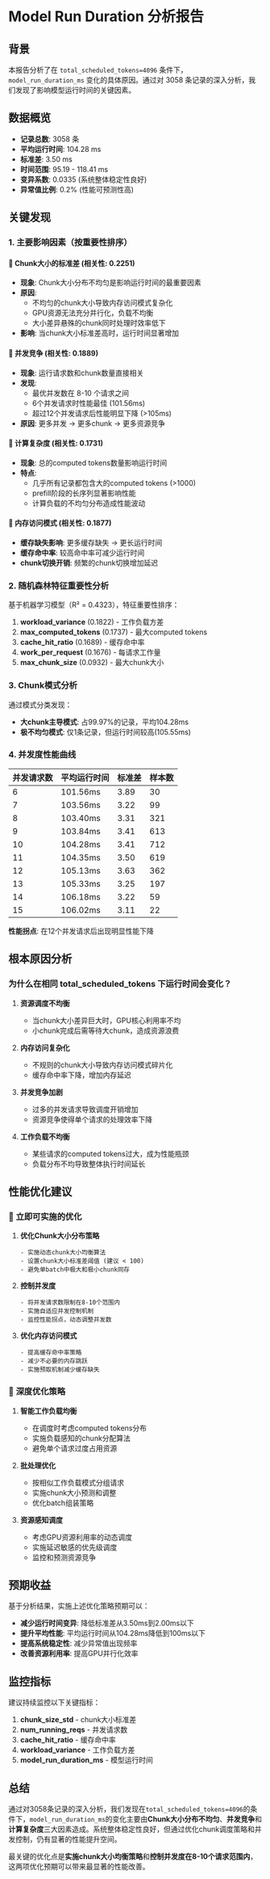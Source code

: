 # Model Run Duration 分析报告

## 背景
本报告分析了在 `total_scheduled_tokens=4096` 条件下，`model_run_duration_ms` 变化的具体原因。通过对 3058 条记录的深入分析，我们发现了影响模型运行时间的关键因素。

## 数据概览
- **记录总数**: 3058 条
- **平均运行时间**: 104.28 ms
- **标准差**: 3.50 ms
- **时间范围**: 95.19 - 118.41 ms
- **变异系数**: 0.0335 (系统整体稳定性良好)
- **异常值比例**: 0.2% (性能可预测性高)

## 关键发现

### 1. 主要影响因素（按重要性排序）

#### 🥇 **Chunk大小的标准差** (相关性: 0.2251)
- **现象**: Chunk大小分布不均匀是影响运行时间的最重要因素
- **原因**: 
  - 不均匀的chunk大小导致内存访问模式复杂化
  - GPU资源无法充分并行化，负载不均衡
  - 大小差异悬殊的chunk同时处理时效率低下
- **影响**: 当chunk大小标准差高时，运行时间显著增加

#### 🥈 **并发竞争** (相关性: 0.1889)
- **现象**: 运行请求数和chunk数量直接相关
- **发现**: 
  - 最优并发数在 8-10 个请求之间
  - 6个并发请求时性能最佳 (101.56ms)
  - 超过12个并发请求后性能明显下降 (>105ms)
- **原因**: 更多并发 → 更多chunk → 更多资源竞争

#### 🥉 **计算复杂度** (相关性: 0.1731)
- **现象**: 总的computed tokens数量影响运行时间
- **特点**: 
  - 几乎所有记录都包含大的computed tokens (>1000)
  - prefill阶段的长序列显著影响性能
  - 计算负载的不均匀分布造成性能波动

#### 🏅 **内存访问模式** (相关性: 0.1877)
- **缓存缺失影响**: 更多缓存缺失 → 更长运行时间
- **缓存命中率**: 较高命中率可减少运行时间
- **chunk切换开销**: 频繁的chunk切换增加延迟

### 2. 随机森林特征重要性分析

基于机器学习模型（R² = 0.4323），特征重要性排序：

1. **workload_variance** (0.1822) - 工作负载方差
2. **max_computed_tokens** (0.1737) - 最大computed tokens
3. **cache_hit_ratio** (0.1689) - 缓存命中率
4. **work_per_request** (0.1676) - 每请求工作量
5. **max_chunk_size** (0.0932) - 最大chunk大小

### 3. Chunk模式分析

通过模式分类发现：
- **大chunk主导模式**: 占99.97%的记录，平均104.28ms
- **极不均匀模式**: 仅1条记录，但运行时间较高(105.55ms)

### 4. 并发度性能曲线

| 并发请求数 | 平均运行时间 | 标准差 | 样本数 |
|-----------|-------------|--------|--------|
| 6         | 101.56ms    | 3.89   | 30     |
| 7         | 103.56ms    | 3.22   | 99     |
| 8         | 103.40ms    | 3.31   | 321    |
| 9         | 103.84ms    | 3.41   | 613    |
| 10        | 104.28ms    | 3.41   | 712    |
| 11        | 104.35ms    | 3.50   | 619    |
| 12        | 105.13ms    | 3.63   | 362    |
| 13        | 105.33ms    | 3.25   | 197    |
| 14        | 106.18ms    | 3.22   | 59     |
| 15        | 106.02ms    | 3.11   | 22     |

**性能拐点**: 在12个并发请求后出现明显性能下降

## 根本原因分析

### 为什么在相同 total_scheduled_tokens 下运行时间会变化？

1. **资源调度不均衡**
   - 当chunk大小差异巨大时，GPU核心利用率不均
   - 小chunk完成后需等待大chunk，造成资源浪费

2. **内存访问复杂化**
   - 不规则的chunk大小导致内存访问模式碎片化
   - 缓存命中率下降，增加内存延迟

3. **并发竞争加剧**
   - 过多的并发请求导致调度开销增加
   - 资源竞争使得单个请求的处理效率下降

4. **工作负载不均衡**
   - 某些请求的computed tokens过大，成为性能瓶颈
   - 负载分布不均导致整体执行时间延长

## 性能优化建议

### 🎯 **立即可实施的优化**

1. **优化Chunk大小分布策略**
   ```
   - 实施动态chunk大小均衡算法
   - 设置chunk大小标准差阈值 (建议 < 100)
   - 避免单batch中极大和极小chunk同存
   ```

2. **控制并发度**
   ```
   - 将并发请求数限制在8-10个范围内
   - 实施自适应并发控制机制
   - 监控性能拐点，动态调整并发数
   ```

3. **优化内存访问模式**
   ```
   - 提高缓存命中率策略
   - 减少不必要的内存跳跃
   - 实施预取机制减少缓存缺失
   ```

### 🚀 **深度优化策略**

1. **智能工作负载均衡**
   - 在调度时考虑computed tokens分布
   - 实施负载感知的chunk分配算法
   - 避免单个请求过度占用资源

2. **批处理优化**
   - 按相似工作负载模式分组请求
   - 实施chunk大小预测和调整
   - 优化batch组装策略

3. **资源感知调度**
   - 考虑GPU资源利用率的动态调度
   - 实施延迟敏感的优先级调度
   - 监控和预测资源竞争

## 预期收益

基于分析结果，实施上述优化策略预期可以：

- **减少运行时间变异**: 降低标准差从3.50ms到2.00ms以下
- **提升平均性能**: 平均运行时间从104.28ms降低到100ms以下
- **提高系统稳定性**: 减少异常值出现频率
- **改善资源利用率**: 提高GPU并行化效率

## 监控指标

建议持续监控以下关键指标：

1. **chunk_size_std** - chunk大小标准差
2. **num_running_reqs** - 并发请求数
3. **cache_hit_ratio** - 缓存命中率
4. **workload_variance** - 工作负载方差
5. **model_run_duration_ms** - 模型运行时间

## 总结

通过对3058条记录的深入分析，我们发现在`total_scheduled_tokens=4096`的条件下，`model_run_duration_ms`的变化主要由**Chunk大小分布不均匀**、**并发竞争**和**计算复杂度**三大因素造成。系统整体稳定性良好，但通过优化chunk调度策略和并发控制，仍有显著的性能提升空间。

最关键的优化点是**实施chunk大小均衡策略**和**控制并发度在8-10个请求范围内**，这两项优化预期可以带来最显著的性能改善。 